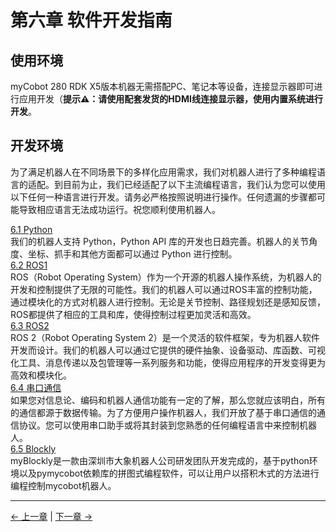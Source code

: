 # 第六章 软件开发指南

## 使用环境

myCobot 280 RDK X5版本机器无需搭配PC、笔记本等设备，连接显示器即可进行应用开发（**提示⚠：请使用配套发货的HDMI线连接显示器，使用内置系统进行开发**。

## 开发环境

为了满足机器人在不同场景下的多样化应用需求，我们对机器人进行了多种编程语言的适配。到目前为止，我们已经适配了以下主流编程语言，我们认为您可以使用以下任何一种语言进行开发。请务必严格按照说明进行操作。任何遗漏的步骤都可能导致相应语言无法成功运行。祝您顺利使用机器人。

[6.1 Python](python/README.md)<br>
我们的机器人支持 Python，Python API 库的开发也日趋完善。机器人的关节角度、坐标、抓手和其他方面都可以通过 Python 进行控制。<br>
[6.2 ROS1](ROS/12.1-ROS1/12.1.1-Introduction.md)<br>ROS（Robot Operating System）作为一个开源的机器人操作系统，为机器人的开发和控制提供了无限的可能性。我们的机器人可以通过ROS丰富的控制功能，通过模块化的方式对机器人进行控制。无论是关节控制、路径规划还是感知反馈，ROS都提供了相应的工具和库，使得控制过程更加灵活和高效。</br>
[6.3 ROS2](ROS/12.2-ROS2/12.2.3-ROS2Introduction.md)<br>
  ROS 2（Robot Operating System 2）是一个灵活的软件框架，专为机器人软件开发而设计。我们的机器人可以通过它提供的硬件抽象、设备驱动、库函数、可视化工具、消息传递以及包管理等一系列服务和功能，使得应用程序的开发变得更为高效和模块化。</br>
[6.4 串口通信](CommunicationProtocolPackage/18-communication.md)<br>
  如果您对信息论、编码和机器人通信功能有一定的了解，那么您就应该明白，所有的通信都源于数据传输。为了方便用户操作机器人，我们开放了基于串口通信的通信协议。您可以使用串口助手或将其封装到您熟悉的任何编程语言中来控制机器人。<br>
[6.5 Blockly](myBlocklyAndUlFlow/myblocklyTutorials/README.md)<br>
  myBlockly是一款由深圳市大象机器人公司研发团队开发完成的，基于python环境以及pymycobot依赖库的拼图式编程软件，可以让用户以搭积木式的方法进行编程控制mycobot机器人。

---

[← 上一章](../5.BasicFunction/README.md) | [下一章 →](../7.SuccessfulCase/7-SuccessfulCases.md)